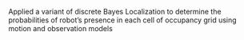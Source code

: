 Applied a variant of discrete Bayes Localization to determine the probabilities of robot’s presence in each cell of
occupancy grid using motion and observation models